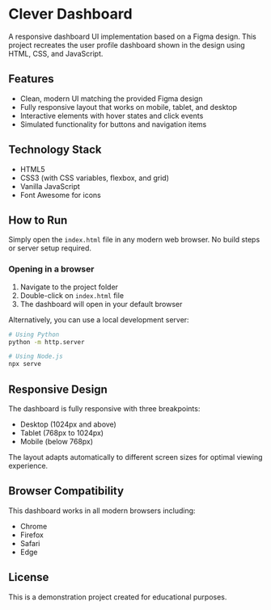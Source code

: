 # Clever Dashboard

A responsive dashboard UI implementation based on a Figma design. This project recreates the user profile dashboard shown in the design using HTML, CSS, and JavaScript.

## Features

- Clean, modern UI matching the provided Figma design
- Fully responsive layout that works on mobile, tablet, and desktop
- Interactive elements with hover states and click events
- Simulated functionality for buttons and navigation items

## Technology Stack

- HTML5
- CSS3 (with CSS variables, flexbox, and grid)
- Vanilla JavaScript
- Font Awesome for icons

## How to Run

Simply open the `index.html` file in any modern web browser. No build steps or server setup required.

### Opening in a browser

1. Navigate to the project folder
2. Double-click on `index.html` file
3. The dashboard will open in your default browser

Alternatively, you can use a local development server:

```bash
# Using Python
python -m http.server

# Using Node.js
npx serve
```

## Responsive Design

The dashboard is fully responsive with three breakpoints:
- Desktop (1024px and above)
- Tablet (768px to 1024px)
- Mobile (below 768px)

The layout adapts automatically to different screen sizes for optimal viewing experience.

## Browser Compatibility

This dashboard works in all modern browsers including:
- Chrome
- Firefox
- Safari
- Edge

## License

This is a demonstration project created for educational purposes. 